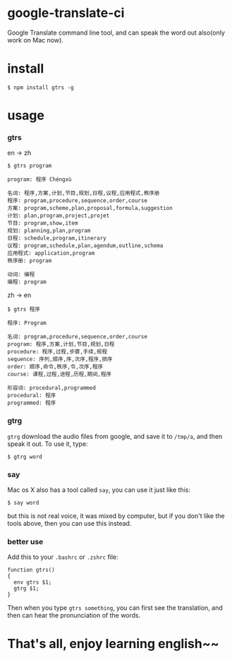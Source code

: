 google-translate-ci
===================

Google Translate command line tool, and can speak the word out also(only work on Mac now).

install
======
```
$ npm install gtrs -g
```

usage
====

### gtrs

en -> zh
```
$ gtrs program
```

```
program: 程序 Chéngxù

名词: 程序,方案,计划,节目,规划,日程,议程,应用程式,秩序册
程序: program,procedure,sequence,order,course
方案: program,scheme,plan,proposal,formula,suggestion
计划: plan,program,project,projet
节目: program,show,item
规划: planning,plan,program
日程: schedule,program,itinerary
议程: program,schedule,plan,agendum,outline,schema
应用程式: application,program
秩序册: program

动词: 编程
编程: program
```

zh -> en
```
$ gtrs 程序
```

```
程序: Program

名词: program,procedure,sequence,order,course
program: 程序,方案,计划,节目,规划,日程
procedure: 程序,过程,步骤,手续,规程
sequence: 序列,顺序,序,次序,程序,排序
order: 顺序,命令,秩序,令,次序,程序
course: 课程,过程,进程,历程,期间,程序

形容词: procedural,programmed
procedural: 程序
programmed: 程序
```

### gtrg
`gtrg` download the audio files from google, and save it to `/tmp/a`, and then speak it out.
To use it, type:
```
$ gtrg word
```

### say
Mac os X also has a tool called `say`, you can use it just like this:
```
$ say word
```
but this is not real voice, it was mixed by computer, but if you don't like the tools above, then you can use this instead.

### better use
Add this to your `.bashrc` or `.zshrc` file:
```
function gtrs()
{
  env gtrs $1;
  gtrg $1;
}
```
Then when you type `gtrs something`, you can first see the translation, and then can hear the pronunciation of the words.

# That's all, enjoy learning english~~
